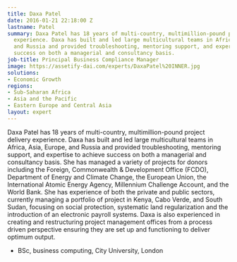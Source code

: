 ```yaml
---
title: Daxa Patel
date: 2016-01-21 22:18:00 Z
lastname: Patel
summary: Daxa Patel has 18 years of multi-country, multimillion-pound project delivery
  experience. Daxa has built and led large multicultural teams in Africa, Asia, Europe,
  and Russia and provided troubleshooting, mentoring support, and expertise to achieve
  success on both a managerial and consultancy basis.
job-title: Principal Business Compliance Manager
image: https://assetify-dai.com/experts/DaxaPatel%20INNER.jpg
solutions:
- Economic Growth
regions:
- Sub-Saharan Africa
- Asia and the Pacific
- Eastern Europe and Central Asia
layout: expert
---
```


Daxa Patel has 18 years of multi-country, multimillion-pound project delivery experience. Daxa has built and led large multicultural teams in Africa, Asia, Europe, and Russia and provided troubleshooting, mentoring support, and expertise to achieve success on both a managerial and consultancy basis. She has managed a variety of projects for donors including the Foreign, Commonwealth & Development Office (FCDO), Department of Energy and Climate Change, the European Union, the International Atomic Energy Agency, Millennium Challenge Account, and the World Bank. She has experience of both the private and public sectors, currently managing a portfolio of project in Kenya, Cabo Verde, and South Sudan, focusing on social protection, systematic land regularization and the introduction of an electronic payroll systems. Daxa is also experienced in creating and restructuring project management offices from a process driven perspective ensuring they are set up and functioning to deliver optimum output.

* BSc, business computing, City University, London